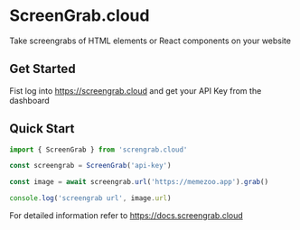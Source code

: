 # ScreenGrab.cloud

Take screengrabs of HTML elements or React components on your website

## Get Started

Fist log into https://screengrab.cloud and get your API Key from the dashboard

## Quick Start

```ts
import { ScreenGrab } from 'screngrab.cloud'

const screengrab = ScreenGrab('api-key')

const image = await screengrab.url('https://memezoo.app').grab()

console.log('screengrab url', image.url)

```

For detailed information refer to https://docs.screengrab.cloud 